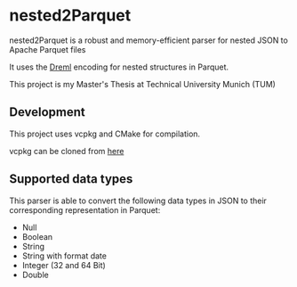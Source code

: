 # nested2Parquet

nested2Parquet is a robust and memory-efficient parser for nested JSON to Apache Parquet files

It uses the [Dreml](https://research.google/pubs/dremel-interactive-analysis-of-web-scale-datasets-2/) encoding for nested structures in Parquet.

This project is my Master's Thesis at Technical University Munich (TUM)

## Development

This project uses vcpkg and CMake for compilation.

vcpkg can be cloned from [here](https://github.com/microsoft/vcpkg)

## Supported data types

This parser is able to convert the following data types in JSON to their corresponding representation in Parquet:

- Null
- Boolean
- String
- String with format date
- Integer (32 and 64 Bit)
- Double

